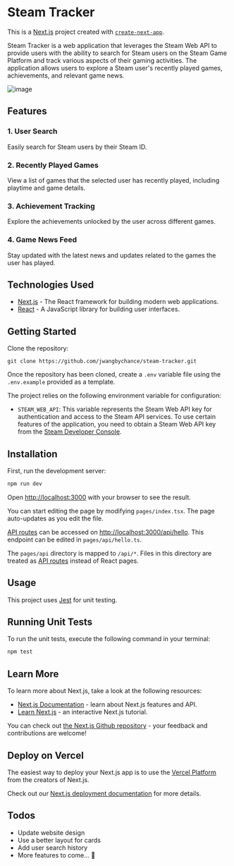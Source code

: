 # Steam Tracker

This is a [Next.js](https://nextjs.org/) project created with [`create-next-app`](https://github.com/vercel/next.js/tree/canary/packages/create-next-app).

Steam Tracker is a web application that leverages the Steam Web API to provide users with the ability to search for Steam users on the Steam Game Platform and track various aspects of their gaming activities. The application allows users to explore a Steam user's recently played games, achievements, and relevant game news.

![image](https://github.com/jwangbychance/steam-tracker/assets/99638105/5e063101-6c28-4c80-bd1a-d72e2b783892)

## Features

### 1. User Search

Easily search for Steam users by their Steam ID.

### 2. Recently Played Games

View a list of games that the selected user has recently played, including playtime and game details.

### 3. Achievement Tracking

Explore the achievements unlocked by the user across different games.

### 4. Game News Feed

Stay updated with the latest news and updates related to the games the user has played.

## Technologies Used

- [Next.js](https://nextjs.org/) - The React framework for building modern web applications.
- [React](https://react.dev/) - A JavaScript library for building user interfaces.

## Getting Started

Clone the repository:

```script
git clone https://github.com/jwangbychance/steam-tracker.git
```

Once the repository has been cloned, create a `.env` variable file using the `.env.example` provided as a template.

The project relies on the following environment variable for configuration:

- `STEAM_WEB_API`: This variable represents the Steam Web API key for authentication and access to the Steam API services. To use certain features of the application, you need to obtain a Steam Web API key from the [Steam Developer Console](https://steamcommunity.com/dev/apikey).

## Installation

First, run the development server:

```bash
npm run dev
```

Open [http://localhost:3000](http://localhost:3000) with your browser to see the result.

You can start editing the page by modifying `pages/index.tsx`. The page auto-updates as you edit the file.

[API routes](https://nextjs.org/docs/api-routes/introduction) can be accessed on [http://localhost:3000/api/hello](http://localhost:3000/api/hello). This endpoint can be edited in `pages/api/hello.ts`.

The `pages/api` directory is mapped to `/api/*`. Files in this directory are treated as [API routes](https://nextjs.org/docs/api-routes/introduction) instead of React pages.

## Usage

This project uses [Jest](https://jestjs.io/) for unit testing.

## Running Unit Tests

To run the unit tests, execute the following command in your terminal:

```bash
npm test
```

## Learn More

To learn more about Next.js, take a look at the following resources:

- [Next.js Documentation](https://nextjs.org/docs) - learn about Next.js features and API.
- [Learn Next.js](https://nextjs.org/learn) - an interactive Next.js tutorial.

You can check out [the Next.js Github repository](https://github.com/vercel/next.js/) - your feedback and contributions are welcome!

## Deploy on Vercel

The easiest way to deploy your Next.js app is to use the [Vercel Platform](https://vercel.com/new?utm_medium=default-template&filter=next.js&utm_source=create-next-app&utm_campaign=create-next-app-readme) from the creators of Next.js.

Check out our [Next.js deployment documentation](https://nextjs.org/docs/deployment) for more details.

## Todos

- Update website design
- Use a better layout for cards
- Add user search history
- More features to come... &#x1f914;
